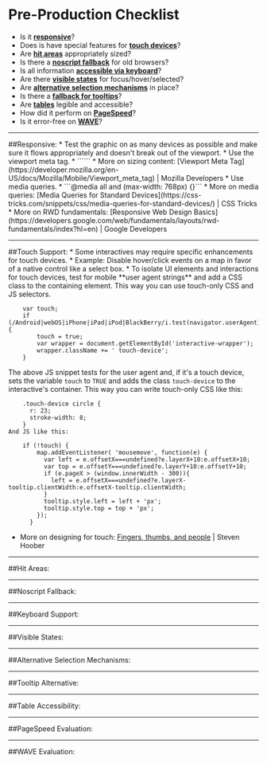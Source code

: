 # Pre-Production Checklist
* Is it [**responsive**](#responsive)?
* Does is have special features for [**touch devices**](#touch-support)?
* Are [**hit areas**](#hit-areas) appropriately sized?
* Is there a [**noscript fallback**](#noscript-fallback) for old browsers?
* Is all information [**accessible via keyboard**](#keyboard-support)?
* Are there [**visible states**](#visible-states) for focus/hover/selected?
* Are [**alternative selection mechanisms**](#alternative-selection-mechanisms) in place?
* Is there a [**fallback for tooltips**](#tooltip-alternative)?
* Are [**tables**](#table-accessibility) legible and accessible?
* How did it perform on [**PageSpeed**](#pagespeed-evaluation)?
* Is it error-free on [**WAVE**](#wave-evaluation)?

<hr />
##Responsive:
* Test the graphic on as many devices as possible and make sure it flows appropriately and doesn't break out of the viewport.
* Use the viewport meta tag. 
 * ```<meta name="viewport" content="width=device-width, initial-scale=1">```
 * More on sizing content: [Viewport Meta Tag](https://developer.mozilla.org/en-US/docs/Mozilla/Mobile/Viewport_meta_tag) | Mozilla Developers
* Use media queries.
 * ```@media all and (max-width: 768px) {}```
 * More on media queries: [Media Queries for Standard Devices](https://css-tricks.com/snippets/css/media-queries-for-standard-devices/) | CSS Tricks
* More on RWD fundamentals: [Responsive Web Design Basics](https://developers.google.com/web/fundamentals/layouts/rwd-fundamentals/index?hl=en) | Google Developers

<hr>
##Touch Support:
* Some interactives may require specific enhancements for touch devices.
 * Example: Disable hover/click events on a map in favor of a native control like a select box.
* To isolate UI elements and interactions for touch devices, test for mobile **user agent strings** and add a CSS class to the containing element. This way you can use touch-only CSS and JS selectors.

        var touch;
        if (/Android|webOS|iPhone|iPad|iPod|BlackBerry/i.test(navigator.userAgent)) {
            touch = true;
            var wrapper = document.getElementById('interactive-wrapper');
            wrapper.className += ' touch-device';
        }
The above JS snippet tests for the user agent and, if it's a touch device, sets the variable ```touch``` to ```TRUE``` and adds the class ```touch-device``` to the interactive's container. This way you can write touch-only CSS like this:
    
        .touch-device circle {  
          r: 23;
          stroke-width: 8;
        }
    And JS like this:
    
        if (!touch) {
            map.addEventListener( 'mousemove', function(e) {
              var left = e.offsetX===undefined?e.layerX+10:e.offsetX+10;
              var top = e.offsetY===undefined?e.layerY+10:e.offsetY+10;
              if (e.pageX > (window.innerWidth - 300)){
                left = e.offsetX===undefined?e.layerX-tooltip.clientWidth:e.offsetX-tooltip.clientWidth;
              }
              tooltip.style.left = left + 'px';
              tooltip.style.top = top + 'px';
            });
          }
* More on designing for touch: [Fingers, thumbs, and people](http://interactions.acm.org/archive/view/may-june-2015/fingers-thumbs-and-people) | Steven Hoober

<hr>
##Hit Areas:

<hr>
##Noscript Fallback:

<hr>
##Keyboard Support:

<hr>
##Visible States:

<hr>
##Alternative Selection Mechanisms:

<hr>
##Tooltip Alternative:

<hr>
##Table Accessibility:

<hr>
##PageSpeed Evaluation:

<hr>
##WAVE Evaluation:


